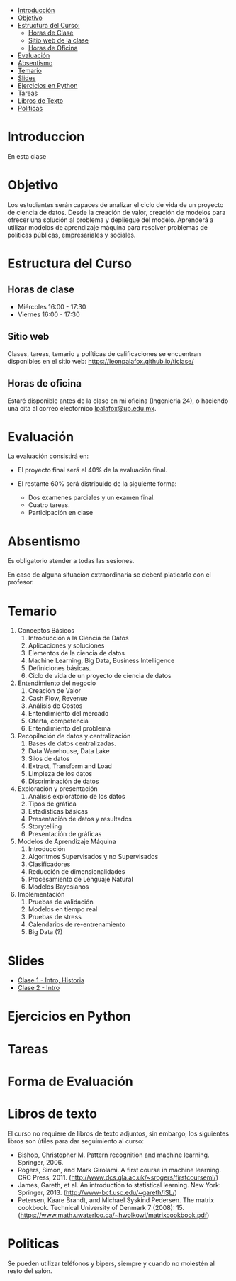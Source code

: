 - [Introducción](#introduccion)
- [Objetivo](#objetivo)
- [Estructura del Curso:](#estrctura-del-curso)
  - [Horas de Clase](#horas-de-clase)
  - [Sitio web de la clase](#sitio-web)
  - [Horas de Oficina](#horas-de-oficina)
- [Evaluación](#evaluacion)
- [Absentismo](#absentismo)
- [Temario](#temario)
- [Slides](#slides)
- [Ejercicios en Python](#ejercicios-en-python)
- [Tareas](#tareas)
- [Libros de Texto](#libros-de-texto)
- [Políticas](#politicas)


# Introduccion

En esta clase 

# Objetivo

Los estudiantes serán capaces de analizar el ciclo de vida de un proyecto de ciencia de datos. Desde la creación de valor, creación de modelos para ofrecer una solución al problema y depliegue del modelo.
Aprenderá a utilizar modelos de aprendizaje máquina para resolver problemas de políticas públicas, empresariales y sociales.

# Estructura del Curso

## Horas de clase

- Miércoles 16:00 - 17:30
- Viernes 16:00 - 17:30

## Sitio web

Clases, tareas, temario y políticas de calificaciones se encuentran disponibles en el sitio web: https://leonpalafox.github.io/ticlase/


## Horas de oficina

Estaré disponible antes de la clase en mi oficina (Ingenieria 24), o haciendo una cita al correo electornico lpalafox@up.edu.mx.

# Evaluación

La evaluación consistirá en:

- El proyecto final será el 40% de la evaluación final.

- El restante 60% será distribuido de la siguiente forma:
  - Dos examenes parciales y un examen final. 
  - Cuatro tareas.
  - Participación en clase


# Absentismo
Es obligatorio atender a todas las sesiones.

En caso de alguna situación extraordinaria se deberá platicarlo con el profesor.

# Temario

1. Conceptos Básicos
    1. Introducción a la Ciencia de Datos
    2. Aplicaciones y soluciones
    3. Elementos de la ciencia de datos
    4. Machine Learning, Big Data, Business Intelligence
    5. Definiciones básicas.
    6. Ciclo de vida de un proyecto de ciencia de datos
2. Entendimiento del negocio
    1. Creación de Valor
    2. Cash Flow, Revenue
    3. Análisis de Costos
    4. Entendimiento del mercado
    5. Oferta, competencia
    6. Entendimiento del problema
3. Recopilación de datos y centralización
    1. Bases de datos centralizadas.
    2. Data Warehouse, Data Lake
    3. Silos de datos
    4. Extract, Transform and Load
    5. Limpieza de los datos
    6. Discriminación de datos
4. Exploración y presentación
    1. Análisis exploratorio de los datos
    2. Tipos de gráfica
    3. Estadísticas básicas
    4. Presentación de datos y resultados
    5. Storytelling
    6. Presentación de gráficas
5. Modelos de Aprendizaje Máquina
    1. Introducción
    2. Algoritmos Supervisados y no Supervisados
    3. Clasificadores
    4. Reducción de dimensionalidades
    5. Procesamiento de Lenguaje Natural
    6. Modelos Bayesianos
6. Implementación
    1. Pruebas de validación
    2. Modelos en tiempo real
    3. Pruebas de stress
    4. Calendarios de re-entrenamiento
    5. Big Data (?)








# Slides

- [Clase 1 - Intro, Historia](https://github.com/leonpalafox/ticlase/blob/master/Slides/Clase_1_2019.pdf)
- [Clase 2 - Intro](https://github.com/leonpalafox/ticlase/blob/master/Slides/Clase_2_2019.pptx)


# Ejercicios en Python




# Tareas




# Forma de Evaluación



# Libros de texto

El curso no requiere de libros de texto adjuntos, sin embargo, los siguientes libros son útiles para dar seguimiento al curso:

- Bishop, Christopher M. Pattern recognition and machine learning. Springer, 2006. 
- Rogers, Simon, and Mark Girolami. A first course in machine learning. CRC Press, 2011. (http://www.dcs.gla.ac.uk/~srogers/firstcourseml/)
- James, Gareth, et al. An introduction to statistical learning. New York: Springer, 2013. (http://www-bcf.usc.edu/~gareth/ISL/)
- Petersen, Kaare Brandt, and Michael Syskind Pedersen. The matrix cookbook. Technical University of Denmark 7 (2008): 15. (https://www.math.uwaterloo.ca/~hwolkowi/matrixcookbook.pdf)


# Politicas

Se pueden utilizar teléfonos y bipers, siempre y cuando no molestén al resto del salón.
